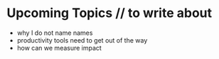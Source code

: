 # Upcoming Topics // to write about

 * why I do not name names
 * productivity tools need to get out of the way
 * how can we measure impact